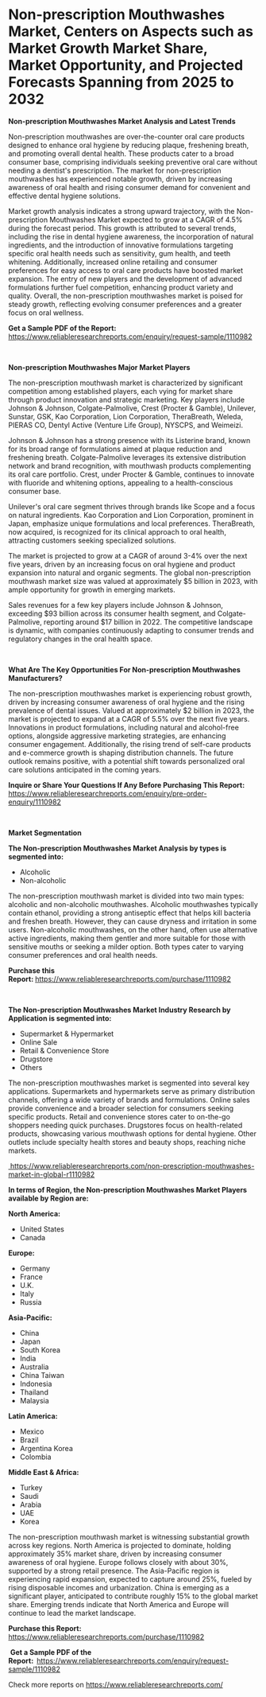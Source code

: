 <p><h1>Non-prescription Mouthwashes Market, Centers on Aspects such as Market Growth Market Share, Market Opportunity, and Projected Forecasts Spanning from 2025 to 2032</h1></p><p><strong>Non-prescription Mouthwashes Market Analysis and Latest Trends</strong></p>
<p><p>Non-prescription mouthwashes are over-the-counter oral care products designed to enhance oral hygiene by reducing plaque, freshening breath, and promoting overall dental health. These products cater to a broad consumer base, comprising individuals seeking preventive oral care without needing a dentist's prescription. The market for non-prescription mouthwashes has experienced notable growth, driven by increasing awareness of oral health and rising consumer demand for convenient and effective dental hygiene solutions.</p><p>Market growth analysis indicates a strong upward trajectory, with the Non-prescription Mouthwashes Market expected to grow at a CAGR of 4.5% during the forecast period. This growth is attributed to several trends, including the rise in dental hygiene awareness, the incorporation of natural ingredients, and the introduction of innovative formulations targeting specific oral health needs such as sensitivity, gum health, and teeth whitening. Additionally, increased online retailing and consumer preferences for easy access to oral care products have boosted market expansion. The entry of new players and the development of advanced formulations further fuel competition, enhancing product variety and quality. Overall, the non-prescription mouthwashes market is poised for steady growth, reflecting evolving consumer preferences and a greater focus on oral wellness.</p></p>
<p><strong>Get a Sample PDF of the Report:&nbsp;</strong> <a href="https://www.reliableresearchreports.com/enquiry/request-sample/1110982?utm_campaign=3576&utm_medium=2&utm_source=Github&utm_content=ia&utm_term=24032025&utm_id=non-prescription-mouthwashes">https://www.reliableresearchreports.com/enquiry/request-sample/1110982</a></p>
<p>&nbsp;</p>
<p><strong>Non-prescription Mouthwashes Major Market Players</strong></p>
<p><p>The non-prescription mouthwash market is characterized by significant competition among established players, each vying for market share through product innovation and strategic marketing. Key players include Johnson & Johnson, Colgate-Palmolive, Crest (Procter & Gamble), Unilever, Sunstar, GSK, Kao Corporation, Lion Corporation, TheraBreath, Weleda, PIERAS CO, Dentyl Active (Venture Life Group), NYSCPS, and Weimeizi.</p><p>Johnson & Johnson has a strong presence with its Listerine brand, known for its broad range of formulations aimed at plaque reduction and freshening breath. Colgate-Palmolive leverages its extensive distribution network and brand recognition, with mouthwash products complementing its oral care portfolio. Crest, under Procter & Gamble, continues to innovate with fluoride and whitening options, appealing to a health-conscious consumer base.</p><p>Unilever's oral care segment thrives through brands like Scope and a focus on natural ingredients. Kao Corporation and Lion Corporation, prominent in Japan, emphasize unique formulations and local preferences. TheraBreath, now acquired, is recognized for its clinical approach to oral health, attracting customers seeking specialized solutions.</p><p>The market is projected to grow at a CAGR of around 3-4% over the next five years, driven by an increasing focus on oral hygiene and product expansion into natural and organic segments. The global non-prescription mouthwash market size was valued at approximately $5 billion in 2023, with ample opportunity for growth in emerging markets.</p><p>Sales revenues for a few key players include Johnson & Johnson, exceeding $93 billion across its consumer health segment, and Colgate-Palmolive, reporting around $17 billion in 2022. The competitive landscape is dynamic, with companies continuously adapting to consumer trends and regulatory changes in the oral health space.</p></p>
<p>&nbsp;</p>
<p><strong>What Are The Key Opportunities For Non-prescription Mouthwashes Manufacturers?</strong></p>
<p><p>The non-prescription mouthwashes market is experiencing robust growth, driven by increasing consumer awareness of oral hygiene and the rising prevalence of dental issues. Valued at approximately $2 billion in 2023, the market is projected to expand at a CAGR of 5.5% over the next five years. Innovations in product formulations, including natural and alcohol-free options, alongside aggressive marketing strategies, are enhancing consumer engagement. Additionally, the rising trend of self-care products and e-commerce growth is shaping distribution channels. The future outlook remains positive, with a potential shift towards personalized oral care solutions anticipated in the coming years.</p></p>
<p><strong>Inquire or Share Your Questions If Any Before Purchasing This Report:</strong> <a href="https://www.reliableresearchreports.com/enquiry/pre-order-enquiry/1110982?utm_campaign=3576&utm_medium=2&utm_source=Github&utm_content=ia&utm_term=24032025&utm_id=non-prescription-mouthwashes">https://www.reliableresearchreports.com/enquiry/pre-order-enquiry/1110982</a></p>
<p>&nbsp;</p>
<p><strong>Market Segmentation</strong></p>
<p><strong>The Non-prescription Mouthwashes Market Analysis by types is segmented into:</strong></p>
<p><ul><li>Alcoholic</li><li>Non-alcoholic</li></ul></p>
<p><p>The non-prescription mouthwash market is divided into two main types: alcoholic and non-alcoholic mouthwashes. Alcoholic mouthwashes typically contain ethanol, providing a strong antiseptic effect that helps kill bacteria and freshen breath. However, they can cause dryness and irritation in some users. Non-alcoholic mouthwashes, on the other hand, often use alternative active ingredients, making them gentler and more suitable for those with sensitive mouths or seeking a milder option. Both types cater to varying consumer preferences and oral health needs.</p></p>
<p><strong>Purchase this Report:&nbsp;</strong><a href="https://www.reliableresearchreports.com/purchase/1110982?utm_campaign=3576&utm_medium=2&utm_source=Github&utm_content=ia&utm_term=24032025&utm_id=non-prescription-mouthwashes">https://www.reliableresearchreports.com/purchase/1110982</a></p>
<p>&nbsp;</p>
<p><strong>The Non-prescription Mouthwashes Market Industry Research by Application is segmented into:</strong></p>
<p><ul><li>Supermarket & Hypermarket</li><li>Online Sale</li><li>Retail & Convenience Store</li><li>Drugstore</li><li>Others</li></ul></p>
<p><p>The non-prescription mouthwashes market is segmented into several key applications. Supermarkets and hypermarkets serve as primary distribution channels, offering a wide variety of brands and formulations. Online sales provide convenience and a broader selection for consumers seeking specific products. Retail and convenience stores cater to on-the-go shoppers needing quick purchases. Drugstores focus on health-related products, showcasing various mouthwash options for dental hygiene. Other outlets include specialty health stores and beauty shops, reaching niche markets.</p></p>
<p><a href="https://www.reliableresearchreports.com/non-prescription-mouthwashes-market-in-global-r1110982?utm_campaign=3576&utm_medium=2&utm_source=Github&utm_content=ia&utm_term=24032025&utm_id=non-prescription-mouthwashes">&nbsp;https://www.reliableresearchreports.com/non-prescription-mouthwashes-market-in-global-r1110982</a></p>
<p><strong>In terms of Region, the Non-prescription Mouthwashes Market Players available by Region are:</strong></p>
<p>
    <p> <strong> North America: </strong>
        <ul>
            <li>United States</li>
            <li>Canada</li>
        </ul>
        </p> 
    <p> <strong> Europe: </strong>
        <ul>
            <li>Germany</li>
            <li>France</li>
            <li>U.K.</li>
            <li>Italy</li>
            <li>Russia</li>
        </ul>
        </p> 
    <p> <strong> Asia-Pacific: </strong>
        <ul>
            <li>China</li>
            <li>Japan</li>
            <li>South Korea</li>
            <li>India</li>
            <li>Australia</li>
            <li>China Taiwan</li>
            <li>Indonesia</li>
            <li>Thailand</li>
            <li>Malaysia</li>
        </ul>
        </p> 
    <p> <strong> Latin America: </strong>
        <ul>
            <li>Mexico</li>
            <li>Brazil</li>
            <li>Argentina Korea</li>
            <li>Colombia</li>
        </ul>
        </p> 
    <p> <strong> Middle East & Africa: </strong>
        <ul>
            <li>Turkey</li>
            <li>Saudi</li>
            <li>Arabia</li>
            <li>UAE</li>
            <li>Korea</li>
        </ul>
    </p>
    </p>
<p><p>The non-prescription mouthwash market is witnessing substantial growth across key regions. North America is projected to dominate, holding approximately 35% market share, driven by increasing consumer awareness of oral hygiene. Europe follows closely with about 30%, supported by a strong retail presence. The Asia-Pacific region is experiencing rapid expansion, expected to capture around 25%, fueled by rising disposable incomes and urbanization. China is emerging as a significant player, anticipated to contribute roughly 15% to the global market share. Emerging trends indicate that North America and Europe will continue to lead the market landscape.</p></p>
<p><strong>Purchase this Report: </strong><a href="https://www.reliableresearchreports.com/purchase/1110982?utm_campaign=3576&utm_medium=2&utm_source=Github&utm_content=ia&utm_term=24032025&utm_id=non-prescription-mouthwashes">https://www.reliableresearchreports.com/purchase/1110982</a></p>
<p>&nbsp;<strong>Get a Sample PDF of the Report:&nbsp;&nbsp;</strong><a href="https://www.reliableresearchreports.com/enquiry/request-sample/1110982?utm_campaign=3576&utm_medium=2&utm_source=Github&utm_content=ia&utm_term=24032025&utm_id=non-prescription-mouthwashes">https://www.reliableresearchreports.com/enquiry/request-sample/1110982</a></p>
<p><strong></strong></p>
<p>Check more reports on <a href="https://www.reliableresearchreports.com/?utm_campaign=3576&utm_medium=2&utm_source=Github&utm_content=ia&utm_term=24032025&utm_id=non-prescription-mouthwashes">https://www.reliableresearchreports.com/</a></p>